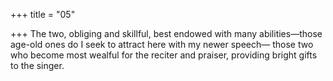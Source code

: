 +++
title = "05"

+++
The two, obliging and skillful, best endowed with many abilities—those  age-old ones do I seek to attract here with my newer speech—
those two who become most wealful for the reciter and praiser,
providing bright gifts to the singer.